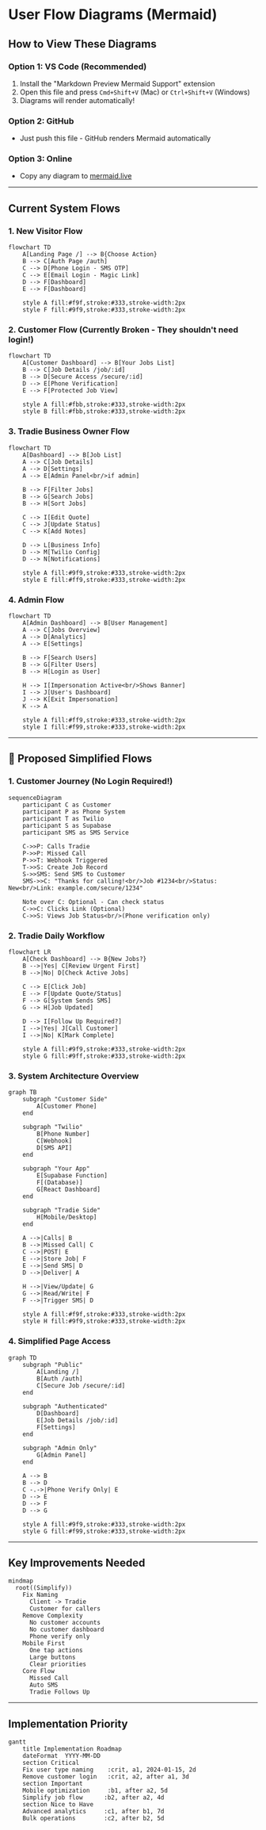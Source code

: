 # User Flow Diagrams (Mermaid)

## How to View These Diagrams

### Option 1: VS Code (Recommended)
1. Install the "Markdown Preview Mermaid Support" extension
2. Open this file and press `Cmd+Shift+V` (Mac) or `Ctrl+Shift+V` (Windows)
3. Diagrams will render automatically!

### Option 2: GitHub
- Just push this file - GitHub renders Mermaid automatically

### Option 3: Online
- Copy any diagram to [mermaid.live](https://mermaid.live)

---

## Current System Flows

### 1. New Visitor Flow

```mermaid
flowchart TD
    A[Landing Page /] --> B{Choose Action}
    B --> C[Auth Page /auth]
    C --> D[Phone Login - SMS OTP]
    C --> E[Email Login - Magic Link]
    D --> F[Dashboard]
    E --> F[Dashboard]
    
    style A fill:#f9f,stroke:#333,stroke-width:2px
    style F fill:#9f9,stroke:#333,stroke-width:2px
```

### 2. Customer Flow (Currently Broken - They shouldn't need login!)

```mermaid
flowchart TD
    A[Customer Dashboard] --> B[Your Jobs List]
    B --> C[Job Details /job/:id]
    B --> D[Secure Access /secure/:id]
    D --> E[Phone Verification]
    E --> F[Protected Job View]
    
    style A fill:#fbb,stroke:#333,stroke-width:2px
    style B fill:#fbb,stroke:#333,stroke-width:2px
```

### 3. Tradie Business Owner Flow

```mermaid
flowchart TD
    A[Dashboard] --> B[Job List]
    A --> C[Job Details]
    A --> D[Settings]
    A --> E[Admin Panel<br/>if admin]
    
    B --> F[Filter Jobs]
    B --> G[Search Jobs]
    B --> H[Sort Jobs]
    
    C --> I[Edit Quote]
    C --> J[Update Status]
    C --> K[Add Notes]
    
    D --> L[Business Info]
    D --> M[Twilio Config]
    D --> N[Notifications]
    
    style A fill:#9f9,stroke:#333,stroke-width:2px
    style E fill:#ff9,stroke:#333,stroke-width:2px
```

### 4. Admin Flow

```mermaid
flowchart TD
    A[Admin Dashboard] --> B[User Management]
    A --> C[Jobs Overview]
    A --> D[Analytics]
    A --> E[Settings]
    
    B --> F[Search Users]
    B --> G[Filter Users]
    B --> H[Login as User]
    
    H --> I[Impersonation Active<br/>Shows Banner]
    I --> J[User's Dashboard]
    J --> K[Exit Impersonation]
    K --> A
    
    style A fill:#ff9,stroke:#333,stroke-width:2px
    style I fill:#f99,stroke:#333,stroke-width:2px
```

---

## 🎯 Proposed Simplified Flows

### 1. Customer Journey (No Login Required!)

```mermaid
sequenceDiagram
    participant C as Customer
    participant P as Phone System
    participant T as Twilio
    participant S as Supabase
    participant SMS as SMS Service
    
    C->>P: Calls Tradie
    P->>P: Missed Call
    P->>T: Webhook Triggered
    T->>S: Create Job Record
    S->>SMS: Send SMS to Customer
    SMS->>C: "Thanks for calling!<br/>Job #1234<br/>Status: New<br/>Link: example.com/secure/1234"
    
    Note over C: Optional - Can check status
    C->>C: Clicks Link (Optional)
    C->>S: Views Job Status<br/>(Phone verification only)
```

### 2. Tradie Daily Workflow

```mermaid
flowchart LR
    A[Check Dashboard] --> B{New Jobs?}
    B -->|Yes| C[Review Urgent First]
    B -->|No| D[Check Active Jobs]
    
    C --> E[Click Job]
    E --> F[Update Quote/Status]
    F --> G[System Sends SMS]
    G --> H[Job Updated]
    
    D --> I[Follow Up Required?]
    I -->|Yes| J[Call Customer]
    I -->|No| K[Mark Complete]
    
    style A fill:#9f9,stroke:#333,stroke-width:2px
    style G fill:#9ff,stroke:#333,stroke-width:2px
```

### 3. System Architecture Overview

```mermaid
graph TB
    subgraph "Customer Side"
        A[Customer Phone]
    end
    
    subgraph "Twilio"
        B[Phone Number]
        C[Webhook]
        D[SMS API]
    end
    
    subgraph "Your App"
        E[Supabase Function]
        F[(Database)]
        G[React Dashboard]
    end
    
    subgraph "Tradie Side"
        H[Mobile/Desktop]
    end
    
    A -->|Calls| B
    B -->|Missed Call| C
    C -->|POST| E
    E -->|Store Job| F
    E -->|Send SMS| D
    D -->|Deliver| A
    
    H -->|View/Update| G
    G -->|Read/Write| F
    F -->|Trigger SMS| D
    
    style A fill:#f9f,stroke:#333,stroke-width:2px
    style H fill:#9f9,stroke:#333,stroke-width:2px
```

### 4. Simplified Page Access

```mermaid
graph TD
    subgraph "Public"
        A[Landing /]
        B[Auth /auth]
        C[Secure Job /secure/:id]
    end
    
    subgraph "Authenticated"
        D[Dashboard]
        E[Job Details /job/:id]
        F[Settings]
    end
    
    subgraph "Admin Only"
        G[Admin Panel]
    end
    
    A --> B
    B --> D
    C -.->|Phone Verify Only| E
    D --> E
    D --> F
    D --> G
    
    style A fill:#9f9,stroke:#333,stroke-width:2px
    style G fill:#f99,stroke:#333,stroke-width:2px
```

---

## Key Improvements Needed

```mermaid
mindmap
  root((Simplify))
    Fix Naming
      Client -> Tradie
      Customer for callers
    Remove Complexity
      No customer accounts
      No customer dashboard
      Phone verify only
    Mobile First
      One tap actions
      Large buttons
      Clear priorities
    Core Flow
      Missed Call
      Auto SMS
      Tradie Follows Up
```

---

## Implementation Priority

```mermaid
gantt
    title Implementation Roadmap
    dateFormat  YYYY-MM-DD
    section Critical
    Fix user type naming    :crit, a1, 2024-01-15, 2d
    Remove customer login   :crit, a2, after a1, 3d
    section Important
    Mobile optimization     :b1, after a2, 5d
    Simplify job flow      :b2, after a2, 4d
    section Nice to Have
    Advanced analytics     :c1, after b1, 7d
    Bulk operations        :c2, after b2, 5d
```